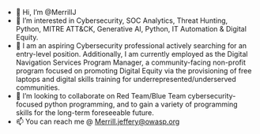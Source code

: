 - 👋 Hi, I’m @MerrillJ
- 👀 I’m interested in Cybersecurity, SOC Analytics, Threat Hunting, Python, MITRE ATT&CK, Generative AI, Python, IT Automation & Digital Equity.
- 🌱 I am an aspiring Cybersecurity professional actively searching for an entry-level position. Additionally, I am currently employed as the Digital Navigation Services Program Manager, a community-facing non-profit program focused on promoting Digital Equity via the provisioning of free laptops and digital skills training for underrepresented/underserved communities.
- 💞️ I’m looking to collaborate on Red Team/Blue Team cybersecurity-focused python programming, and to gain a variety of programming skills for the long-term foreseeable future. 
- 📫 You can reach me @ Merrill.jeffery@owasp.org

<!---
SeaCaptainWilly/SeaCaptainWilly is a ✨ special ✨ repository because its `README.md` (this file) appears on your GitHub profile.
You can click the Preview link to take a look at your changes.
--->

